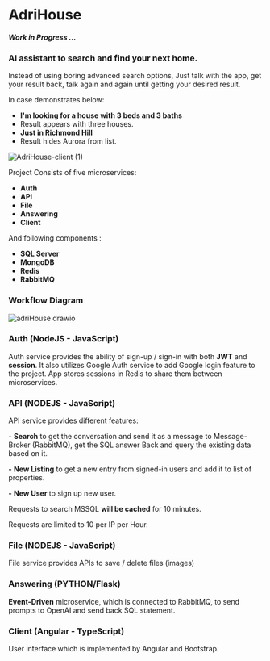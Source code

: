 # AdriHouse 
***Work in Progress ...***

### AI assistant to search and find your next home.
Instead of using boring advanced search options, Just talk with the app, get your result back, talk again and again until getting your desired result. 

In case demonstrates below:
- **I'm looking for a house with 3 beds and 3 baths**
- Result appears with three houses.
- **Just in Richmond Hill**
- Result hides Aurora from list.

![AdriHouse-client (1)](https://github.com/farshin-code/adriHouse/assets/76722711/30209103-48ae-4ce1-b9b4-dfde7d69c03a)



Project Consists of five microservices:

- **Auth**
- **API**
- **File**
- **Answering**
- **Client**

And following components :

- **SQL Server**
- **MongoDB**
- **Redis**
- **RabbitMQ**

### Workflow Diagram

![adriHouse drawio](https://github.com/farshin-code/adriHouse/assets/76722711/9aba9e26-2d6e-403a-8919-28df9e1748b6)

### Auth (NodeJS - JavaScript)

Auth service provides the ability of sign-up / sign-in with both **JWT** and **session**. It also utilizes Google Auth service to add Google login feature to the project. App stores sessions in Redis to share them between microservices.

### API (NODEJS - JavaScript)

API service provides different features:

**-** **Search** to get the conversation and send it as a message to Message-Broker (RabbitMQ), get the SQL answer Back and query the existing data based on it.

**-** **New Listing** to get a new entry from signed-in users and add it to list of properties.

**-** **New User** to sign up new user.

Requests to search MSSQL **will be cached** for 10 minutes.

Requests are limited to 10 per IP per Hour.

### File (NODEJS - JavaScript)

File service provides APIs to save / delete files (images)

### Answering (PYTHON/Flask)

**Event-Driven** microservice, which is connected to RabbitMQ, to send prompts to OpenAI and send back SQL statement.

### Client (Angular - TypeScript)

User interface which is implemented by Angular and Bootstrap.
